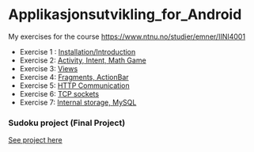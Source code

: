 # Applikasjonsutvikling_for_Android
My exercises for the course https://www.ntnu.no/studier/emner/IINI4001

* Exercise 1 : [Installation/Introduction](/exercise1)
* Exercise 2: [Activity, Intent, Math Game](/exercise2)
* Exercise 3: [Views](/exercise3)
* Exercise 4: [Fragments, ActionBar](/exercise4)
* Exercise 5: [HTTP Communication](/exercise5)
* Exercise 6: [TCP sockets](/exercise6)
* Exercise 7: [Internal storage, MySQL](/exercise7)


### Sudoku project (Final Project)
[See project here](/project)
